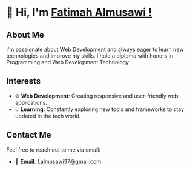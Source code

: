 # 👋 Hi, I'm <a href="https://github.com/iF6M/">Fatimah Almusawi ! </a>

## About Me
I'm passionate about Web Development and always eager to learn new technologies and improve my skills. I hold a diploma with honors in Programming and Web Development Technology.

## Interests
- 🌐 **Web Development**: Creating responsive and user-friendly web applications.
- 💡 **Learning**: Constantly exploring new tools and frameworks to stay updated in the tech world.

## Contact Me
Feel free to reach out to me via email:
- 📧 **Email**: [f.almusawi37@gmail.com](mailto:f.almusawi37@gmail.com)
